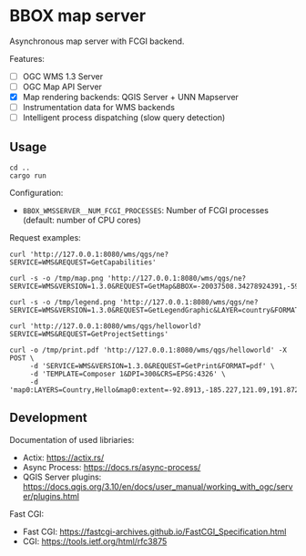 BBOX map server
===============

Asynchronous map server with FCGI backend.

Features:
- [ ] OGC WMS 1.3 Server
- [ ] OGC Map API Server
- [X] Map rendering backends: QGIS Server + UNN Mapserver
- [ ] Instrumentation data for WMS backends
- [ ] Intelligent process dispatching (slow query detection)

Usage
-----

    cd ..
    cargo run

Configuration:
* `BBOX_WMSSERVER__NUM_FCGI_PROCESSES`: Number of FCGI processes (default: number of CPU cores)


Request examples:

    curl 'http://127.0.0.1:8080/wms/qgs/ne?SERVICE=WMS&REQUEST=GetCapabilities'

    curl -s -o /tmp/map.png 'http://127.0.0.1:8080/wms/qgs/ne?SERVICE=WMS&VERSION=1.3.0&REQUEST=GetMap&BBOX=-20037508.34278924391,-5966981.031407224014,19750246.20310878009,17477263.06060761213&CRS=EPSG:900913&WIDTH=1399&HEIGHT=824&LAYERS=country&STYLES=&FORMAT=image/png;%20mode%3D8bit'

    curl -s -o /tmp/legend.png 'http://127.0.0.1:8080/wms/qgs/ne?SERVICE=WMS&VERSION=1.3.0&REQUEST=GetLegendGraphic&LAYER=country&FORMAT=image/png&STYLE=default&TRANSPARENT=true'

    curl 'http://127.0.0.1:8080/wms/qgs/helloworld?SERVICE=WMS&REQUEST=GetProjectSettings'

    curl -o /tmp/print.pdf 'http://127.0.0.1:8080/wms/qgs/helloworld' -X POST \
         -d 'SERVICE=WMS&VERSION=1.3.0&REQUEST=GetPrint&FORMAT=pdf' \
         -d 'TEMPLATE=Composer 1&DPI=300&CRS=EPSG:4326' \
         -d 'map0:LAYERS=Country,Hello&map0:extent=-92.8913,-185.227,121.09,191.872'


Development
-----------

Documentation of used libriaries:
* Actix: https://actix.rs/
* Async Process: https://docs.rs/async-process/
* QGIS Server plugins: https://docs.qgis.org/3.10/en/docs/user_manual/working_with_ogc/server/plugins.html

Fast CGI:
* Fast CGI: https://fastcgi-archives.github.io/FastCGI_Specification.html
* CGI: https://tools.ietf.org/html/rfc3875
